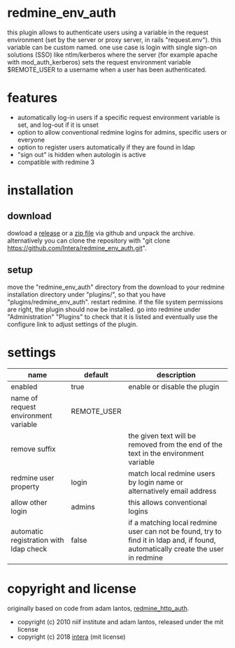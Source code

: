 # redmine_env_auth
this plugin allows to authenticate users using a variable in the request environment (set by the server or proxy server, in rails "request.env"). this variable can be custom named. one use case is login with single sign-on solutions (SSO) like ntlm/kerberos where the server (for example apache with mod_auth_kerberos) sets the request environment variable $REMOTE_USER to a username when a user has been authenticated.

# features
* automatically log-in users if a specific request environment variable is set, and log-out if it is unset
* option to allow conventional redmine logins for admins, specific users or everyone
* option to register users automatically if they are found in ldap
* "sign out" is hidden when autologin is active
* compatible with redmine 3

# installation
## download
dowload a [release](https://github.com/Intera/redmine_env_auth/releases) or a [zip file](https://github.com/Intera/redmine_env_auth/archive/master.zip) via github and unpack the archive.
alternatively you can clone the repository with "git clone https://github.com/Intera/redmine_env_auth.git".

## setup
move the "redmine_env_auth" directory from the download to your redmine installation directory under "plugins/", so that you have "plugins/redmine_env_auth". restart redmine. if the file system permissions are right, the plugin should now be installed. go into redmine under "Administration" "Plugins" to check that it is listed and eventually use the configure link to adjust settings of the plugin.

# settings
|name|default|description|
|----|-------|-----------|
|enabled|true|enable or disable the plugin|
|name of request environment variable|REMOTE_USER||
|remove suffix||the given text will be removed from the end of the text in the environment variable|
|redmine user property|login|match local redmine users by login name or alternatively email address|
|allow other login|admins|this allows conventional logins|
|automatic registration with ldap check|false|if a matching local redmine user can not be found, try to find it in ldap and, if found, automatically create the user in redmine|

# copyright and license
originally based on code from adam lantos, [redmine_http_auth](https://github.com/AdamLantos/redmine_http_auth).
* copyright (c) 2010 niif institute and adam lantos, released under the mit license
* copyright (c) 2018 [intera](https://www.intera.de/) (mit license)
